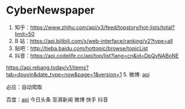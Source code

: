 # CyberNewspaper

1. 知乎：https://www.zhihu.com/api/v3/feed/topstory/hot-lists/total?limit=50
2. B 站：https://api.bilibili.com/x/web-interface/ranking/v2?type=all
3. 贴吧：http://tieba.baidu.com/hottopic/browse/topicList
4. 抖音：https://api.codelife.cc/api/top/list?lang=cn&id=DpQvNABoNE

https://api.rebang.today/v1/items?tab=douyin&date_type=now&page=1&version=1 
5. 微博: [api](https://weibo.com/ajax/side/hotSearch)


必应：自动爬取


百度：[api](https://top.baidu.com/api/board?tab=realtime)
今日头条 澎湃新闻 微博 快手 抖音
